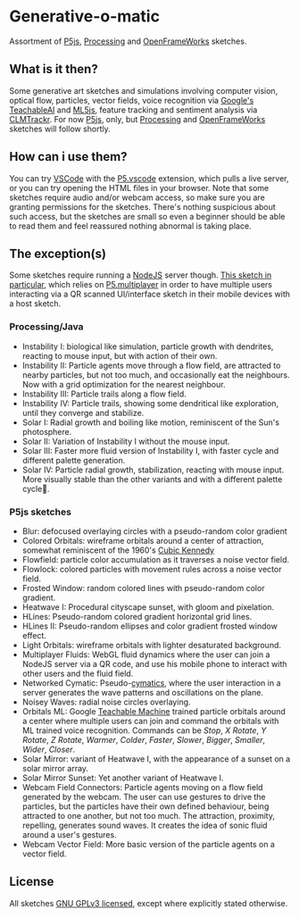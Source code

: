 # Generative-o-matic

Assortment of [P5js](https://p5js.org/), [Processing](https://processing.org/) and [OpenFrameWorks](https://openframeworks.cc/download/) sketches.

## What is it then?

Some generative art sketches and simulations involving computer vision, optical flow, particles, vector fields, voice recognition via [Google's TeachableAI](https://teachablemachine.withgoogle.com/) and [ML5js](https://ml5js.org/), feature tracking and sentiment analysis via [CLMTrackr](https://github.com/auduno/clmtrackr).
For now [P5js](https://p5js.org/), only, but [Processing](https://processing.org/) and [OpenFrameWorks](https://openframeworks.cc/download/) sketches will follow shortly. 

## How can i use them?

You can try [VSCode](https://code.visualstudio.com/) with the [P5.vscode](https://marketplace.visualstudio.com/items?itemName=samplavigne.p5-vscode) extension, which pulls a live server, or you can try opening the HTML files in your browser. Note that some sketches require audio and/or webcam access, so make sure you are granting permissions for the sketches.
There's nothing suspicious about such access, but the sketches are small so even a beginner should be able to read them and feel reassured nothing abnormal is taking place.

## The exception(s)

Some sketches require running a [NodeJS](https://nodejs.org/en/) server though.
[This sketch in particular](https://github.com/luisbarrancos/generative-o-matic/tree/master/P5js/multiplayer_fluids), which relies on [P5.multiplayer](https://github.com/L05/p5.multiplayer) in order to have multiple users interacting via a QR scanned UI/interface sketch in their mobile devices with a host sketch.


### Processing/Java

 - Instability I: biological like simulation, particle growth with dendrites, reacting to mouse input, but with action of their own.
 - Instability II: Particle agents move through a flow field, are attracted to nearby particles, but not too much, and occasionally eat the neighbours. Now with a grid optimization for the nearest neighbour.
 - Instability III: Particle trails along a flow field.
 - Instability IV: Particle trails, showing some dendritical like exploration, until they converge and stabilize.
 - Solar I: Radial growth and boiling like motion, reminiscent of the Sun's photosphere.
 - Solar II: Variation of Instability I without the mouse input.
 - Solar III: Faster more fluid version of Instability I, with faster cycle and different palette generation.
 - Solar IV: Particle radial growth, stabilization, reacting with mouse input. More visually stable than the other variants and with a different palette cycle.

### P5js sketches

 - Blur: defocused overlaying circles with a pseudo-random color gradient
 - Colored Orbitals: wireframe orbitals around a center of attraction, somewhat reminiscent of the 1960's [Cubic Kennedy](http://dada.compart-bremen.de/item/Collective/9)
 - Flowfield: particle color accumulation as it traverses a noise vector field.
 - Flowlock: colored particles with movement rules across a noise vector field.
 - Frosted Window: random colored lines with pseudo-random color gradient.
 - Heatwave I: Procedural cityscape sunset, with gloom and pixelation.
 - HLines: Pseudo-random colored gradient horizontal grid lines.
 - HLines II: Pseudo-random ellipses and color gradient frosted window effect.
 - Light Orbitals: wireframe orbitals with lighter desaturated background.
 - Multiplayer Fluids: WebGL fluid dynamics where the user can join a NodeJS server via a QR code, and use his mobile phone to interact with other users and the fluid field.
 - Networked Cymatic: Pseudo-[cymatics](https://en.wikipedia.org/wiki/Cymatics), where the user interaction in a server generates the wave patterns and oscillations on the plane.
 - Noisey Waves: radial noise circles overlaying.
 - Orbitals ML: Google [Teachable Machine](https://teachablemachine.withgoogle.com/) trained particle orbitals around a center where multiple users can join and command the orbitals with ML trained voice recognition. Commands can be *Stop*, *X Rotate*, *Y Rotate*, *Z Rotate*, *Warmer*, *Colder*, *Faster*, *Slower*, *Bigger*, *Smaller*, *Wider*, *Closer*.
 - Solar Mirror: variant of Heatwave I, with the appearance of a sunset on a solar mirror array.
 - Solar Mirror Sunset: Yet another variant of Heatwave I.
 - Webcam Field Connectors: Particle agents moving on a flow field generated by the webcam. The user can use gestures to drive the particles, but the particles have their own defined behaviour, being attracted to one another, but not too much. The attraction, proximity, repelling, generates sound waves. It creates the idea of sonic fluid around a user's gestures.
 - Webcam Vector Field: More basic version of the particle agents on a vector field.

## License

All sketches [GNU GPLv3 licensed](https://www.gnu.org/licenses/gpl-3.0.en.html), except where explicitly stated otherwise.

